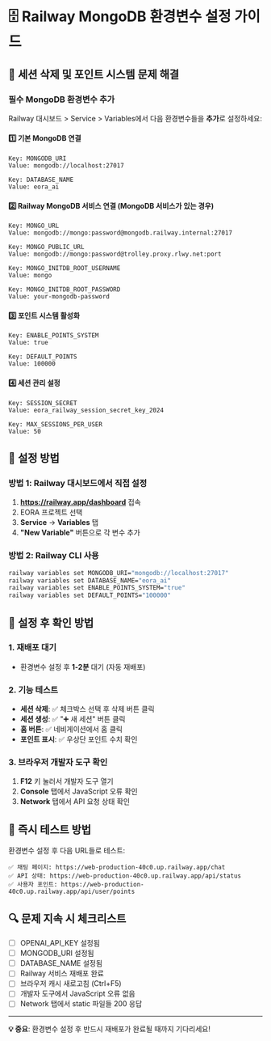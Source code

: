 # 🗄️ Railway MongoDB 환경변수 설정 가이드

## 🚨 세션 삭제 및 포인트 시스템 문제 해결

### 필수 MongoDB 환경변수 추가

Railway 대시보드 > Service > Variables에서 다음 환경변수들을 **추가**로 설정하세요:

#### 1️⃣ 기본 MongoDB 연결
```
Key: MONGODB_URI
Value: mongodb://localhost:27017

Key: DATABASE_NAME
Value: eora_ai
```

#### 2️⃣ Railway MongoDB 서비스 연결 (MongoDB 서비스가 있는 경우)
```
Key: MONGO_URL
Value: mongodb://mongo:password@mongodb.railway.internal:27017

Key: MONGO_PUBLIC_URL
Value: mongodb://mongo:password@trolley.proxy.rlwy.net:port

Key: MONGO_INITDB_ROOT_USERNAME
Value: mongo

Key: MONGO_INITDB_ROOT_PASSWORD
Value: your-mongodb-password
```

#### 3️⃣ 포인트 시스템 활성화
```
Key: ENABLE_POINTS_SYSTEM
Value: true

Key: DEFAULT_POINTS
Value: 100000
```

#### 4️⃣ 세션 관리 설정
```
Key: SESSION_SECRET
Value: eora_railway_session_secret_key_2024

Key: MAX_SESSIONS_PER_USER
Value: 50
```

## 🔧 설정 방법

### 방법 1: Railway 대시보드에서 직접 설정
1. **https://railway.app/dashboard** 접속
2. EORA 프로젝트 선택
3. **Service** → **Variables** 탭
4. **"New Variable"** 버튼으로 각 변수 추가

### 방법 2: Railway CLI 사용
```bash
railway variables set MONGODB_URI="mongodb://localhost:27017"
railway variables set DATABASE_NAME="eora_ai"
railway variables set ENABLE_POINTS_SYSTEM="true"
railway variables set DEFAULT_POINTS="100000"
```

## 🧪 설정 후 확인 방법

### 1. 재배포 대기
- 환경변수 설정 후 **1-2분** 대기 (자동 재배포)

### 2. 기능 테스트
- **세션 삭제**: ✅ 체크박스 선택 후 삭제 버튼 클릭
- **세션 생성**: ✅ "➕ 새 세션" 버튼 클릭
- **홈 버튼**: ✅ 네비게이션에서 홈 클릭
- **포인트 표시**: ✅ 우상단 포인트 수치 확인

### 3. 브라우저 개발자 도구 확인
1. **F12** 키 눌러서 개발자 도구 열기
2. **Console** 탭에서 JavaScript 오류 확인
3. **Network** 탭에서 API 요청 상태 확인

## 🚀 즉시 테스트 방법

환경변수 설정 후 다음 URL들로 테스트:

```
✅ 채팅 페이지: https://web-production-40c0.up.railway.app/chat
✅ API 상태: https://web-production-40c0.up.railway.app/api/status
✅ 사용자 포인트: https://web-production-40c0.up.railway.app/api/user/points
```

## 🔍 문제 지속 시 체크리스트

- [ ] OPENAI_API_KEY 설정됨
- [ ] MONGODB_URI 설정됨  
- [ ] DATABASE_NAME 설정됨
- [ ] Railway 서비스 재배포 완료
- [ ] 브라우저 캐시 새로고침 (Ctrl+F5)
- [ ] 개발자 도구에서 JavaScript 오류 없음
- [ ] Network 탭에서 static 파일들 200 응답

---

**💡 중요**: 환경변수 설정 후 반드시 재배포가 완료될 때까지 기다리세요! 